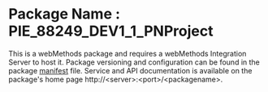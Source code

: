 # Package Name : PIE_88249_DEV1_1_PNProject
This is a webMethods package and requires a webMethods Integration Server to host it. Package versioning and configuration can be found in the package [manifest](./PIE_88249_DEV1_1_PNProject/manifest.v3) file. Service and API documentation is available on the package's home page http://&lt;server&gt;:&lt;port&gt;/&lt;packagename>.